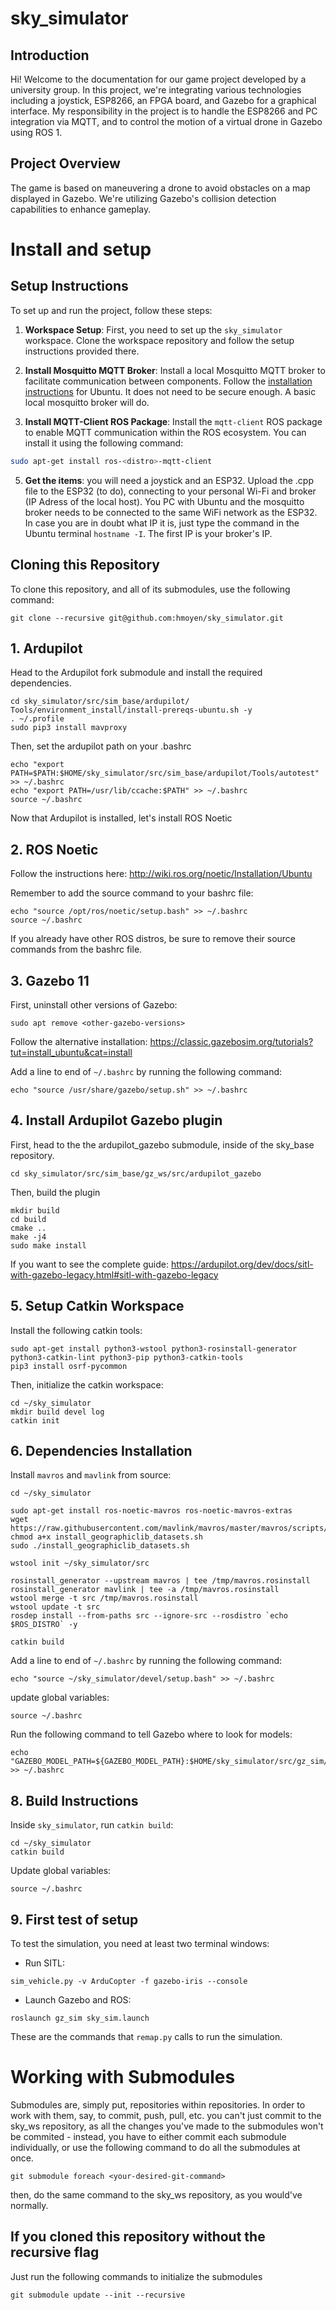 # sky_simulator

## Introduction

Hi! Welcome to the documentation for our game project developed by a university group. In this project, we're integrating various technologies including a joystick, ESP8266, an FPGA board, and Gazebo for a graphical interface. My responsibility in the project is to handle the ESP8266 and PC integration via MQTT, and to control the motion of a virtual drone in Gazebo using ROS 1.

## Project Overview

The game is based on maneuvering a drone to avoid obstacles on a map displayed in Gazebo. We're utilizing Gazebo's collision detection capabilities to enhance gameplay.


# Install and setup

## Setup Instructions

To set up and run the project, follow these steps:

1. **Workspace Setup**: First, you need to set up the `sky_simulator` workspace. Clone the workspace repository and follow the setup instructions provided there.

2. **Install Mosquitto MQTT Broker**: Install a local Mosquitto MQTT broker to facilitate communication between components. Follow the [installation instructions](https://medium.com/gravio-edge-iot-platform/how-to-set-up-a-mosquitto-mqtt-broker-securely-using-client-certificates-82b2aaaef9c8) for Ubuntu. It does not need to be secure enough. A basic local mosquitto broker will do. 

3. **Install MQTT-Client ROS Package**: Install the `mqtt-client` ROS package to enable MQTT communication within the ROS ecosystem. You can install it using the following command:

```bash
sudo apt-get install ros-<distro>-mqtt-client
```

5. **Get the items**: you will need a joystick and an ESP32. Upload the .cpp file to the ESP32 (to do), connecting to your personal Wi-Fi and broker (IP Adress of the local host). You PC with Ubuntu and the mosquitto broker needs to be connected to the same WiFi network as the ESP32. In case you are in doubt what IP it is, just type the command in the Ubuntu terminal `hostname -I`. The first IP is your broker's IP.

## Cloning this Repository

To clone this repository, and all of its submodules, use the following command:
```
git clone --recursive git@github.com:hmoyen/sky_simulator.git
```

## 1. Ardupilot
Head to the Ardupilot fork submodule and install the required dependencies.

```
cd sky_simulator/src/sim_base/ardupilot/
Tools/environment_install/install-prereqs-ubuntu.sh -y
. ~/.profile
sudo pip3 install mavproxy
``` 
Then, set the ardupilot path on your .bashrc
```
echo "export PATH=$PATH:$HOME/sky_simulator/src/sim_base/ardupilot/Tools/autotest" >> ~/.bashrc
echo "export PATH=/usr/lib/ccache:$PATH" >> ~/.bashrc
source ~/.bashrc
```

Now that Ardupilot is installed, let's install ROS Noetic

## 2. ROS Noetic
Follow the instructions here: http://wiki.ros.org/noetic/Installation/Ubuntu

Remember to add the source command to your bashrc file:
```
echo "source /opt/ros/noetic/setup.bash" >> ~/.bashrc
source ~/.bashrc
```

If you already have other ROS distros, be sure to remove their source commands from the bashrc file.

## 3. Gazebo 11

First, uninstall other versions of Gazebo:
```
sudo apt remove <other-gazebo-versions>
```

Follow the alternative installation: https://classic.gazebosim.org/tutorials?tut=install_ubuntu&cat=install

Add a line to end of `~/.bashrc` by running the following command:
```
echo "source /usr/share/gazebo/setup.sh" >> ~/.bashrc
```

## 4. Install Ardupilot Gazebo plugin

First, head to the the ardupilot_gazebo submodule, inside of the sky_base repository.
```
cd sky_simulator/src/sim_base/gz_ws/src/ardupilot_gazebo
```
Then, build the plugin

```
mkdir build
cd build
cmake ..
make -j4
sudo make install
```

If you want to see the complete guide: https://ardupilot.org/dev/docs/sitl-with-gazebo-legacy.html#sitl-with-gazebo-legacy

## 5. Setup Catkin Workspace

Install the following catkin tools:

```
sudo apt-get install python3-wstool python3-rosinstall-generator python3-catkin-lint python3-pip python3-catkin-tools
pip3 install osrf-pycommon
```


Then, initialize the catkin workspace:

```
cd ~/sky_simulator
mkdir build devel log
catkin init
```

## 6. Dependencies Installation
Install `mavros` and `mavlink` from source:
```
cd ~/sky_simulator

sudo apt-get install ros-noetic-mavros ros-noetic-mavros-extras
wget https://raw.githubusercontent.com/mavlink/mavros/master/mavros/scripts/install_geographiclib_datasets.sh
chmod a+x install_geographiclib_datasets.sh
sudo ./install_geographiclib_datasets.sh

wstool init ~/sky_simulator/src

rosinstall_generator --upstream mavros | tee /tmp/mavros.rosinstall
rosinstall_generator mavlink | tee -a /tmp/mavros.rosinstall
wstool merge -t src /tmp/mavros.rosinstall
wstool update -t src
rosdep install --from-paths src --ignore-src --rosdistro `echo $ROS_DISTRO` -y

catkin build
```

Add a line to end of `~/.bashrc` by running the following command:
```
echo "source ~/sky_simulator/devel/setup.bash" >> ~/.bashrc
```

update global variables:
```
source ~/.bashrc
```

Run the following command to tell Gazebo where to look for models:

```
echo "GAZEBO_MODEL_PATH=${GAZEBO_MODEL_PATH}:$HOME/sky_simulator/src/gz_sim/models" >> ~/.bashrc
```
## 8. Build Instructions

Inside `sky_simulator`, run `catkin build`:

```
cd ~/sky_simulator
catkin build
```

Update global variables:
```
source ~/.bashrc
```

## 9. First test of setup

To test the simulation, you need at least two terminal windows:

- Run SITL:
```console
sim_vehicle.py -v ArduCopter -f gazebo-iris --console
```

- Launch Gazebo and ROS:
```console
roslaunch gz_sim sky_sim.launch
```

These are the commands that `remap.py` calls to run the simulation.

# Working with Submodules

Submodules are, simply put, repositories within repositories. In order to work with them, say, to commit, push, pull, etc. you can't just commit to the sky_ws repository, as all the changes you've made to the submodules won't be commited - instead, you have to either commit each submodule individually, or use the following command to do all the submodules at once.

```
git submodule foreach <your-desired-git-command>
```

then, do the same command to the sky_ws repository, as you would've normally.


## If you cloned this repository without the recursive flag

Just run the following commands to initialize the submodules

```
git submodule update --init --recursive
```
